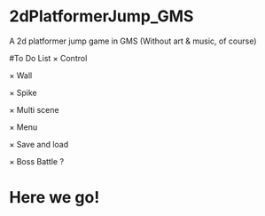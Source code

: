 # 2dPlatformerJump_GMS
A 2d platformer jump game in GMS (Without art &amp; music, of course)

#To Do List
× Control

× Wall

× Spike

× Multi scene

× Menu

× Save and load

× Boss Battle ?

# Here we go!
